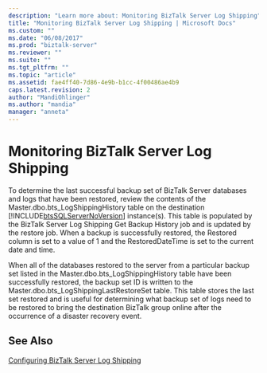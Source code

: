 ```yaml
---
description: "Learn more about: Monitoring BizTalk Server Log Shipping"
title: "Monitoring BizTalk Server Log Shipping | Microsoft Docs"
ms.custom: ""
ms.date: "06/08/2017"
ms.prod: "biztalk-server"
ms.reviewer: ""
ms.suite: ""
ms.tgt_pltfrm: ""
ms.topic: "article"
ms.assetid: fae4ff40-7d86-4e9b-b1cc-4f00486ae4b9
caps.latest.revision: 2
author: "MandiOhlinger"
ms.author: "mandia"
manager: "anneta"
---
```

# Monitoring BizTalk Server Log Shipping
To determine the last successful backup set of BizTalk Server databases and logs that have been restored, review the contents of the Master.dbo.bts_LogShippingHistory table on the destination [!INCLUDE[btsSQLServerNoVersion](../includes/btssqlservernoversion-md.md)] instance(s). This table is populated by the BizTalk Server Log Shipping Get Backup History job and is updated by the restore job. When a backup is successfully restored, the Restored column is set to a value of 1 and the RestoredDateTime is set to the current date and time.  
  
 When all of the databases restored to the server from a particular backup set listed in the Master.dbo.bts_LogShippingHistory table have been successfully restored, the backup set ID is written to the Master.dbo.bts_LogShippingLastRestoreSet table. This table stores the last set restored and is useful for determining what backup set of logs need to be restored to bring the destination BizTalk group online after the occurrence of a disaster recovery event.  
  
## See Also  
 [Configuring BizTalk Server Log Shipping](../technical-guides/configuring-biztalk-server-log-shipping.md)
